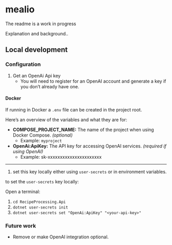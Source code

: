 # mealio

The readme is a work in progress

Explanation and background..

## Local development

### Configuration

1. Get an OpenAi Api key
   - You will need to register for an OpenAI account and generate a key if you don’t already have one.

#### Docker

If running in Docker a `.env` file can be created in the project root.

Here’s an overview of the variables and what they are for:

- **COMPOSE_PROJECT_NAME:** The name of the project when using Docker Compose. _(optional)_
  - Example: `myproject`
- **OpenAi:ApiKey:** The API key for accessing OpenAI services. _(required if using OpenAI)_
  - Example: sk-xxxxxxxxxxxxxxxxxxxxxx

---

1. set this key locally either using `user-secrets` or in environment variables.

to set the `user-secrets` key locally:

Open a terminal:

1.  `cd RecipeProcessing.Api`
2.  `dotnet user-secrets init`
3.  `dotnet user-secrets set "OpenAi:ApiKey" "<your-api-key>"`

### Future work

- Remove or make OpenAI integration optional.
